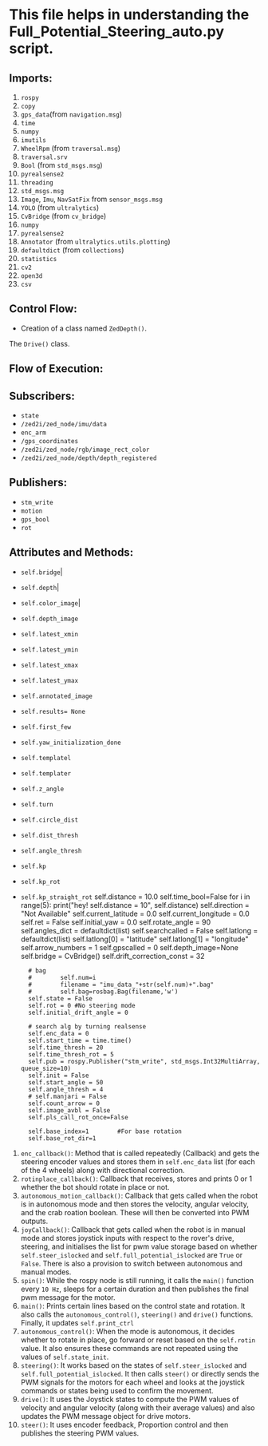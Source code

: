 # This file helps in understanding the Full_Potential_Steering_auto.py script.

## Imports:
1. `rospy`
2. `copy`
3. `gps_data`(from `navigation.msg`)
4. `time`
5. `numpy`
6. `imutils`
7. `WheelRpm` (from `traversal.msg`)
8. `traversal.srv`
9. `Bool` (from `std_msgs.msg`)
10. `pyrealsense2`
11. `threading`
12. `std_msgs.msg`
13. `Image`, `Imu`, `NavSatFix` from `sensor_msgs.msg`
14. `YOLO` (from `ultralytics`)
15. `CvBridge` (from `cv_bridge`)
16. `numpy`
17. `pyrealsense2`
18. `Annotator` (from `ultralytics.utils.plotting`)
19. `defaultdict` (from `collections`)
20. `statistics`
21. `cv2`
22. `open3d`
23. `csv`

## Control Flow:
- Creation of a class named `ZedDepth()`.

The `Drive()` class.


## Flow of Execution:


 
## Subscribers:
- `state`
- `/zed2i/zed_node/imu/data`
- `enc_arm`
- `/gps_coordinates`
- `/zed2i/zed_node/rgb/image_rect_color`
- `/zed2i/zed_node/depth/depth_registered`
## Publishers:
- `stm_write`
- `motion`
- `gps_bool`
- `rot`
## Attributes and Methods: 
- `self.bridge`|
- `self.depth`|
- `self.color_image`|
- `self.depth_image`
- `self.latest_xmin`
- `self.latest_ymin`
- `self.latest_xmax`
- `self.latest_ymax`
- `self.annotated_image`
- `self.results= None`
- `self.first_few`
- `self.yaw_initialization_done`
- `self.templatel`
- `self.templater`
- `self.z_angle`
- `self.turn`
- `self.circle_dist`
- `self.dist_thresh`
- `self.angle_thresh`
- `self.kp`
- `self.kp_rot`
- `self.kp_straight_rot`
        self.distance = 10.0
        self.time_bool=False
        for i in range(5):
            print("hey! self.distance = 10", self.distance)
        self.direction = "Not Available"
        self.current_latitude = 0.0
        self.current_longitude = 0.0
        self.ret = False
        self.initial_yaw = 0.0
        self.rotate_angle = 90
        self.angles_dict = defaultdict(list)
        self.searchcalled = False
        self.latlong = defaultdict(list)
        self.latlong[0] = "latitude"
        self.latlong[1] = "longitude"
        self.arrow_numbers = 1
        self.gpscalled = 0
        self.depth_image=None
        self.bridge = CvBridge()
        self.drift_correction_const = 32

        # bag
        #        self.num=i
        #        filename = "imu_data_"+str(self.num)+".bag"
        #        self.bag=rosbag.Bag(filename,'w')
        self.state = False
        self.rot = 0 #No steering mode 
        self.initial_drift_angle = 0

        # search alg by turning realsense
        self.enc_data = 0
        self.start_time = time.time()
        self.time_thresh = 20
        self.time_thresh_rot = 5
        self.pub = rospy.Publisher("stm_write", std_msgs.Int32MultiArray, queue_size=10)
        self.init = False
        self.start_angle = 50
        self.angle_thresh = 4
        # self.manjari = False
        self.count_arrow = 0
        self.image_avbl = False
        self.pls_call_rot_once=False
        
        self.base_index=1        #For base rotation
        self.base_rot_dir=1
        
1. `enc_callback()`: Method that is called repeatedly (Callback) and gets the steering encoder values and stores them in `self.enc_data` list (for each of the 4 wheels) along with directional correction.
2. `rotinplace_callback()`: Callback that receives, stores and prints 0 or 1 whether the bot should rotate in place or not.
3. `autonomous_motion_callback()`: Callback that gets called when the robot is in autonomous mode and then stores the velocity, angular velocity, and the crab roation boolean. These will then be converted into PWM outputs.
4. `joyCallback()`: Callback that gets called when the robot is in manual mode and stores joystick inputs with respect to the rover's drive, steering, and initialises the list for pwm value storage based on whether `self.steer_islocked` and `self.full_potential_islocked` are `True` or `False`. There is also a provision to switch between autonomous and manual modes.
5. `spin()`: While the rospy node is still running, it calls the `main()` function every `10 Hz`, sleeps for a certain duration and then publishes the final pwm message for the motor.
6. `main()`: Prints certain lines based on the control state and rotation. It also calls the `autonomous_control()`, `steering()` and `drive()` functions. Finally, it updates `self.print_ctrl`
7. `autonomous_control()`: When the mode is autonomous, it decides whether to rotate in place, go forward or reset based on the `self.rotin` value. It also ensures these commands are not repeated using the values of `self.state_init`.
8. `steering()`: It works based on the states of `self.steer_islocked` and `self.full_potential_islocked`. It then calls `steer()` or directly sends the PWM signals for the motors for each wheel and looks at the joystick commands or states being used to confirm the movement.
9. `drive()`: It uses the Joystick states to compute the PWM values of velocity and angular velocity (along with their average values) and also updates the PWM message object for drive motors.
10. `steer()`: It uses encoder feedback, Proportion control and then publishes the steering PWM values.
